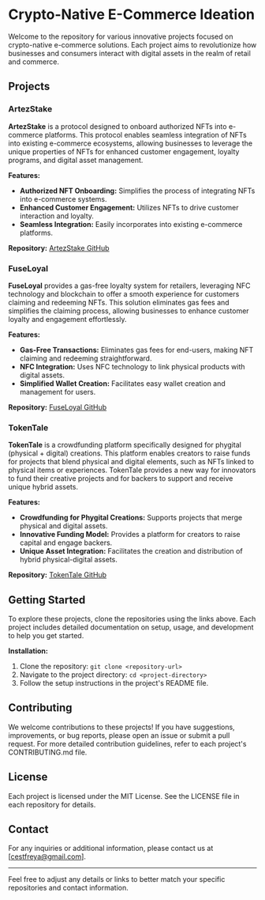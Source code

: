 

# Crypto-Native E-Commerce Ideation

Welcome to the repository for various innovative projects focused on crypto-native e-commerce solutions. Each project aims to revolutionize how businesses and consumers interact with digital assets in the realm of retail and commerce.

## Projects

### ArtezStake
**ArtezStake** is a protocol designed to onboard authorized NFTs into e-commerce platforms. This protocol enables seamless integration of NFTs into existing e-commerce ecosystems, allowing businesses to leverage the unique properties of NFTs for enhanced customer engagement, loyalty programs, and digital asset management.

**Features:**
- **Authorized NFT Onboarding:** Simplifies the process of integrating NFTs into e-commerce systems.
- **Enhanced Customer Engagement:** Utilizes NFTs to drive customer interaction and loyalty.
- **Seamless Integration:** Easily incorporates into existing e-commerce platforms.

**Repository:** [ArtezStake GitHub](https://github.com/Freyadnd/SHOPIFY_PLUGIN/ArtezStake)

### FuseLoyal
**FuseLoyal** provides a gas-free loyalty system for retailers, leveraging NFC technology and blockchain to offer a smooth experience for customers claiming and redeeming NFTs. This solution eliminates gas fees and simplifies the claiming process, allowing businesses to enhance customer loyalty and engagement effortlessly.

**Features:**
- **Gas-Free Transactions:** Eliminates gas fees for end-users, making NFT claiming and redeeming straightforward.
- **NFC Integration:** Uses NFC technology to link physical products with digital assets.
- **Simplified Wallet Creation:** Facilitates easy wallet creation and management for users.

**Repository:** [FuseLoyal GitHub](https://github.com/Freyadnd/SHOPIFY_PLUGIN/FuseLoyal)

### TokenTale
**TokenTale** is a crowdfunding platform specifically designed for phygital (physical + digital) creations. This platform enables creators to raise funds for projects that blend physical and digital elements, such as NFTs linked to physical items or experiences. TokenTale provides a new way for innovators to fund their creative projects and for backers to support and receive unique hybrid assets.

**Features:**
- **Crowdfunding for Phygital Creations:** Supports projects that merge physical and digital assets.
- **Innovative Funding Model:** Provides a platform for creators to raise capital and engage backers.
- **Unique Asset Integration:** Facilitates the creation and distribution of hybrid physical-digital assets.

**Repository:** [TokenTale GitHub](https://github.com/Freyadnd/SHOPIFY_PLUGIN/TokenTale)

## Getting Started

To explore these projects, clone the repositories using the links above. Each project includes detailed documentation on setup, usage, and development to help you get started.

**Installation:**
1. Clone the repository: `git clone <repository-url>`
2. Navigate to the project directory: `cd <project-directory>`
3. Follow the setup instructions in the project's README file.

## Contributing

We welcome contributions to these projects! If you have suggestions, improvements, or bug reports, please open an issue or submit a pull request. For more detailed contribution guidelines, refer to each project's CONTRIBUTING.md file.

## License

Each project is licensed under the MIT License. See the LICENSE file in each repository for details.

## Contact

For any inquiries or additional information, please contact us at [cestfreya@gmail.com].

---

Feel free to adjust any details or links to better match your specific repositories and contact information.